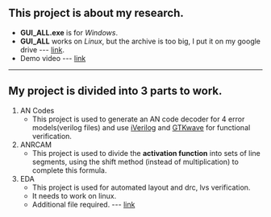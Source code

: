## This project is about my research.
* **GUI_ALL.exe** is for *Windows*.
* **GUI_ALL** works on *Linux*, but the archive is too big, I put it on my google drive --- [link](https://drive.google.com/).
* Demo video --- [link](https://youtu.be/kXfVsiijhno)
---
## My project is divided into 3 parts to work.
1. AN Codes
	* This project is used to generate an AN code decoder for 4 error models(verilog files) and use [iVerilog](http://iverilog.icarus.com/) and [GTKwave](http://gtkwave.sourceforge.net/) for functional verification.
2. ANRCAM
	* This project is used to divide the **activation function** into sets of line segments, using the shift method (instead of multiplication) to complete this formula.
3. EDA
	* This project is used for automated layout and drc, lvs verification.
	* It needs to work on linux.
	* Additional file required. --- [link](https://drive.google.com/)
